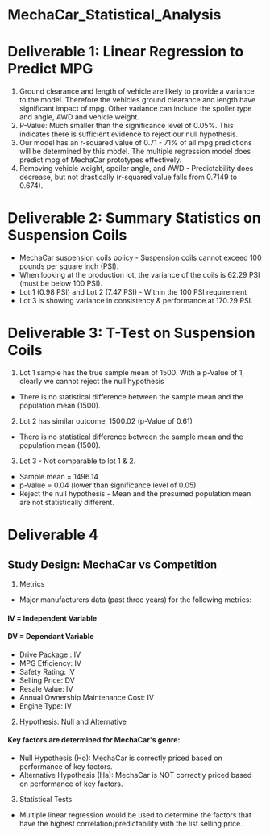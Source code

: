 # MechaCar_Statistical_Analysis

# Deliverable 1: Linear Regression to Predict MPG 
1. Ground clearance and length of vehicle are likely to provide a variance to the model. Therefore the vehicles ground clearance and length have significant impact of mpg. Other variance can include the spoiler type and angle, AWD and vehicle weight.
2. P-Value: Much smaller than the significance level of 0.05%. This indicates there is sufficient evidence to reject our null hypothesis.
3. Our model has an r-squared value of 0.71 - 71% of all mpg predictions will be determined by this model. The multiple regression model does predict mpg of MechaCar prototypes effectively.
4. Removing vehicle weight, spoiler angle, and AWD - Predictability does decrease, but not drastically (r-squared value falls from 0.7149 to 0.674).


# Deliverable 2: Summary Statistics on Suspension Coils

- MechaCar suspension coils policy - Suspension coils cannot exceed 100 pounds per square inch (PSI). 
- When looking at the production lot, the variance of the coils is 62.29 PSI (must be below 100 PSI).
- Lot 1 (0.98 PSI) and Lot 2 (7.47 PSI) - Within the 100 PSI requirement 
- Lot 3 is showing variance in consistency & performance at 170.29 PSI.

# Deliverable 3: T-Test on Suspension Coils

1. Lot 1 sample has the true sample mean of 1500. With a p-Value of 1, clearly we cannot reject the null hypothesis
- There is no statistical difference between the sample mean and the population mean (1500).

2. Lot 2 has similar outcome, 1500.02 (p-Value of 0.61)
- There is no statistical difference between the sample mean and the population mean (1500).

3. Lot 3 - Not comparable to lot 1 & 2. 
- Sample mean = 1496.14
- p-Value = 0.04 (lower than significance level of 0.05)
- Reject the null hypothesis - Mean and the presumed population mean are not statistically different.

# Deliverable 4

## Study Design: MechaCar vs Competition

1. Metrics
- Major manufacturers data (past three years) for the following metrics:

#### IV = Independent Variable
#### DV = Dependant Variable

- Drive Package : IV
- MPG Efficiency: IV
- Safety Rating: IV
- Selling Price: DV
- Resale Value: IV
- Annual Ownership Maintenance Cost: IV
- Engine Type: IV


2. Hypothesis: Null and Alternative
#### Key factors are determined for MechaCar's genre:

- Null Hypothesis (Ho): MechaCar is correctly priced based on performance of key factors.
- Alternative Hypothesis (Ha): MechaCar is NOT correctly priced based on performance of key factors.

3. Statistical Tests
- Multiple linear regression would be used to determine the factors that have the highest correlation/predictability with the list selling price.
